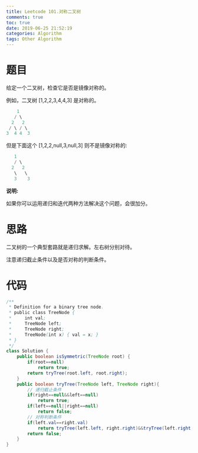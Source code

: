 ```yaml
---
title: Leetcode 101.对称二叉树
comments: true
toc: true
date: 2019-06-25 21:52:19
categories: Algorithm
tags: Other Algorithm
---
```


# 题目

给定一个二叉树，检查它是否是镜像对称的。

例如，二叉树 [1,2,2,3,4,4,3] 是对称的。
```java
    1
   / \
  2   2
 / \ / \
3  4 4  3
```

但是下面这个 [1,2,2,null,3,null,3] 则不是镜像对称的:

```java
   1
   / \
  2   2
   \   \
   3    3
```

**说明:**

如果你可以运用递归和迭代两种方法解决这个问题，会很加分。

# 思路

二叉树的一个典型套路就是递归求解。左右树分别对待。

注意递归截止条件以及是否对称的判断条件。

# 代码

```java
/**
 * Definition for a binary tree node.
 * public class TreeNode {
 *     int val;
 *     TreeNode left;
 *     TreeNode right;
 *     TreeNode(int x) { val = x; }
 * }
 */
class Solution {
    public boolean isSymmetric(TreeNode root) {
        if(root==null)
            return true;
        return tryTree(root.left, root.right);
    }
    public boolean tryTree(TreeNode left, TreeNode right){
        // 递归截止条件
        if(right==null&&left==null)
            return true;
        if(left==null||right==null)
            return false;
        // 对称判断条件
        if(left.val==right.val)
            return tryTree(left.left, right.right)&&tryTree(left.right, right.left);
        return false;
    }
}
```

